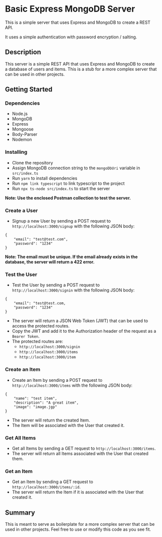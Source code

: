 # Basic Express MongoDB Server

This is a simple server that uses Express and MongoDB to create a REST API.

It uses a simple authentication with password encryption / salting.

## Description

This server is a simple REST API that uses Express and MongoDB to create a database of users and items.  This is a stub
for a more complex server that can be used in other projects.

## Getting Started

### Dependencies

* Node.js
* MongoDB
* Express
* Mongoose
* Body-Parser
* Nodemon

### Installing

* Clone the repository
* Assign MongoDB connection string to the `mongoDbUri` variable in `src/index.ts`
* Run `yarn` to install dependencies
* Run `npm link typescript` to link typescript to the project
* Run `npx ts-node src/index.ts` to start the server

**Note: Use the enclosed Postman collection to test the server.**

### Create a User

* Signup a new User by sending a POST request to `http://localhost:3000/signup` with the following JSON body:
```
{
    "email": "test@test.com",
    "password": "1234"
}
```

**Note: The email must be unique.  If the email already exists in the database, the server will return a 422 error.**

### Test the User

* Test the User by sending a POST request to `http://localhost:3000/signin` with the following JSON body:
```
{
    "email": "test@test.com,
    "password": "1234"
}
```

* The server will return a JSON Web Token (JWT) that can be used to access the protected routes.
* Copy the JWT and add it to the Authorization header of the request as a `Bearer Token`.
* The protected routes are:
    * `http://localhost:3000/signin`
    * `http://localhost:3000/items`
    * `http://localhost:3000/item`
 
### Create an Item

* Create an Item by sending a POST request to `http://localhost:3000/items` with the following JSON body:
```
{
    "name": "test item",
    "description": "A great item",
    "image": "image.jgp"
}
```

* The server will return the created Item.
* The Item will be associated with the User that created it.

### Get All Items

* Get all Items by sending a GET request to `http://localhost:3000/items`.
* The server will return all Items associated with the User that created them.

### Get an Item

* Get an Item by sending a GET request to `http://localhost:3000/items/:id`.
* The server will return the Item if it is associated with the User that created it.

## Summary

This is meant to serve as boilerplate for a more complex server that can be used in other projects.  Feel free to use
or modify this code as you see fit.
